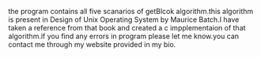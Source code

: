 the program contains all five scanarios of getBlcok algorithm.this algorithm is present in Design of Unix Operating System by Maurice Batch.I have taken a reference from that book and created a c impplementaion of that algorithm.if you find any errors in program please let me know.you can contact me through my website provided in my bio.
